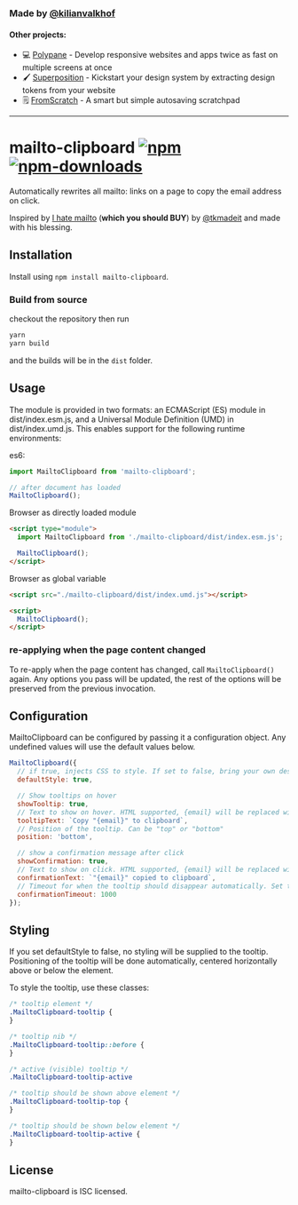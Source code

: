 ### Made by [@kilianvalkhof](https://twitter.com/kilianvalkhof)

#### Other projects:

- 💻 [Polypane](https://polypane.app) - Develop responsive websites and apps twice as fast on multiple screens at once
- 🖌️ [Superposition](https://superposition.design) - Kickstart your design system by extracting design tokens from your website
- 🗒️ [FromScratch](https://fromscratch.rocks) - A smart but simple autosaving scratchpad

---

# mailto-clipboard [![npm](https://img.shields.io/npm/v/mailto-clipboard.svg)](https://www.npmjs.com/package/mailto-clipboard) [![npm-downloads](https://img.shields.io/npm/dm/mailto-clipboard.svg)](https://www.npmjs.com/package/mailto-clipboard)

Automatically rewrites all mailto: links on a page to copy the email address on click.

Inspired by [I hate mailto](https://ihatemailto.com/) (**which you should BUY**) by [@tkmadeit](https://twitter.com/tkmadeit) and made with his blessing.

## Installation

Install using `npm install mailto-clipboard`.

### Build from source

checkout the repository then run

```bash
yarn
yarn build
```

and the builds will be in the `dist` folder.

## Usage

The module is provided in two formats: an ECMAScript (ES) module in dist/index.esm.js, and a Universal Module Definition (UMD) in dist/index.umd.js. This enables support for the following runtime environments:

es6:

```js
import MailtoClipboard from 'mailto-clipboard';

// after document has loaded
MailtoClipboard();
```

Browser as directly loaded module

```html
<script type="module">
  import MailtoClipboard from './mailto-clipboard/dist/index.esm.js';

  MailtoClipboard();
</script>
```

Browser as global variable

```html
<script src="./mailto-clipboard/dist/index.umd.js"></script>

<script>
  MailtoClipboard();
</script>
```
### re-applying when the page content changed
To re-apply when the page content has changed, call `MailtoClipboard()` again. Any options you pass will be updated, the
rest of the options will be preserved from the previous invocation.


## Configuration

MailtoClipboard can be configured by passing it a configuration object. Any undefined values will use the default values below.

```js
MailtoClipboard({
  // if true, injects CSS to style. If set to false, bring your own design.
  defaultStyle: true,

  // Show tooltips on hover
  showTooltip: true,
  // Text to show on hover. HTML supported, {email} will be replaced with the email value
  tooltipText: `Copy "{email}" to clipboard`,
  // Position of the tooltip. Can be "top" or "bottom"
  position: 'bottom',

  // show a confirmation message after click
  showConfirmation: true,
  // Text to show on click. HTML supported, {email} will be replaced with the email value
  confirmationText: `"{email}" copied to clipboard`,
  // Timeout for when the tooltip should disappear automatically. Set to false to only hide on mouse out.
  confirmationTimeout: 1000
});
```

## Styling

If you set defaultStyle to false, no styling will be supplied to the tooltip. Positioning of the tooltip will be done automatically,
centered horizontally above or below the element.

To style the tooltip, use these classes:

```css
/* tooltip element */
.MailtoClipboard-tooltip {
}

/* tooltip nib */
.MailtoClipboard-tooltip::before {
}

/* active (visible) tooltip */
.MailtoClipboard-tooltip-active

/* tooltip should be shown above element */
.MailtoClipboard-tooltip-top {
}

/* tooltip should be shown below element */
.MailtoClipboard-tooltip-active {
}
```

## License

mailto-clipboard is ISC licensed.
